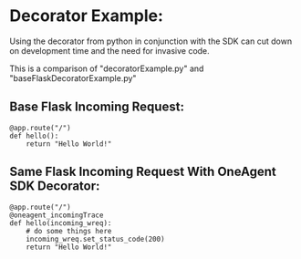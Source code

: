 # Decorator Example: 

Using the decorator from python in conjunction with the SDK can cut down on development time and the need for invasive code. 

This is a comparison of "decoratorExample.py" and "baseFlaskDecoratorExample.py"


## Base Flask Incoming Request: 

```
@app.route("/")
def hello():
    return "Hello World!" 
```
## Same Flask Incoming Request With OneAgent SDK Decorator: 
```
@app.route("/")
@oneagent_incomingTrace
def hello(incoming_wreq):
    # do some things here
    incoming_wreq.set_status_code(200)
    return "Hello World!"
```